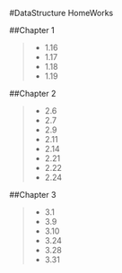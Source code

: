 #DataStructure HomeWorks

##Chapter 1
> * 1.16
> * 1.17
> * 1.18
> * 1.19

##Chapter 2
> * 2.6
> * 2.7
> * 2.9
> * 2.11
> * 2.14
> * 2.21
> * 2.22
> * 2.24

##Chapter 3
> * 3.1
> * 3.9
> * 3.10
> * 3.24
> * 3.28
> * 3.31